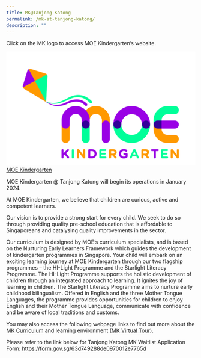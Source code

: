 ```yaml
---
title: MK@Tanjong Katong
permalink: /mk-at-tanjong-katong/
description: ""
---
```

Click on the MK logo to access MOE Kindergarten’s website.

![](/images/MOE%20Kindergarten.jpeg)
[MOE Kindergarten](https://www.moe.gov.sg/preschool/moe-kindergarten )

MOE Kindergarten @ Tanjong Katong will begin its operations in January 2024. 

At MOE Kindergarten, we believe that children are curious, active and competent learners.

Our vision is to provide a strong start for every child. We seek to do so through providing quality pre-school education that is affordable to Singaporeans and catalysing quality improvements in the sector.

Our curriculum is designed by MOE’s curriculum specialists, and is based on the Nurturing Early Learners Framework which guides the development of kindergarten programmes in Singapore. Your child will embark on an exciting learning journey at MOE Kindergarten through our two flagship programmes – the HI-Light Programme and the Starlight Literacy Programme.  The HI-Light Programme supports the holistic development of children through an integrated approach to learning. It ignites the joy of learning in children.  The Starlight Literacy Programme aims to nurture early childhood bilingualism. Offered in English and the three Mother Tongue Languages, the programme provides opportunities for children to enjoy English and their Mother Tongue Language, communicate with confidence and be aware of local traditions and customs.

You may also access the following webpage links to find out more about the [MK Curriculum](https://www.moe.gov.sg/preschool/moe-kindergarten/curriculum) and learning environment ([MK Virtual Tour](https://www.moe.gov.sg/preschool/moe-kindergarten/mk-virtual-tour)).

Please refer to the link below for Tanjong Katong MK Waitlist Application Form:
https://form.gov.sg/63d749288de0970012e7765d





